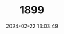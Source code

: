 ---
title: "1899"
category: "Apodemus peninsulae"
draft: false
date: 2024-02-22 13:03:49
languages:
  German: ["Koreanische Waldmaus"]
  Mongolian: ["Modon Galai"]
  Russian: ["Vostochnoaziatskaya Mysh"]
  English: ["Korean Field Mouse"]
---